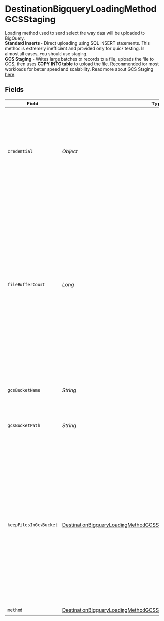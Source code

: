 # DestinationBigqueryLoadingMethodGCSStaging

Loading method used to send select the way data will be uploaded to BigQuery. <br/><b>Standard Inserts</b> - Direct uploading using SQL INSERT statements. This method is extremely inefficient and provided only for quick testing. In almost all cases, you should use staging. <br/><b>GCS Staging</b> - Writes large batches of records to a file, uploads the file to GCS, then uses <b>COPY INTO table</b> to upload the file. Recommended for most workloads for better speed and scalability. Read more about GCS Staging <a href="https://docs.airbyte.com/integrations/destinations/bigquery#gcs-staging">here</a>.


## Fields

| Field                                                                                                                                                                                                                                                                                           | Type                                                                                                                                                                                                                                                                                            | Required                                                                                                                                                                                                                                                                                        | Description                                                                                                                                                                                                                                                                                     | Example                                                                                                                                                                                                                                                                                         |
| ----------------------------------------------------------------------------------------------------------------------------------------------------------------------------------------------------------------------------------------------------------------------------------------------- | ----------------------------------------------------------------------------------------------------------------------------------------------------------------------------------------------------------------------------------------------------------------------------------------------- | ----------------------------------------------------------------------------------------------------------------------------------------------------------------------------------------------------------------------------------------------------------------------------------------------- | ----------------------------------------------------------------------------------------------------------------------------------------------------------------------------------------------------------------------------------------------------------------------------------------------- | ----------------------------------------------------------------------------------------------------------------------------------------------------------------------------------------------------------------------------------------------------------------------------------------------- |
| `credential`                                                                                                                                                                                                                                                                                    | *Object*                                                                                                                                                                                                                                                                                        | :heavy_check_mark:                                                                                                                                                                                                                                                                              | An HMAC key is a type of credential and can be associated with a service account or a user account in Cloud Storage. Read more <a href="https://cloud.google.com/storage/docs/authentication/hmackeys">here</a>.                                                                                |                                                                                                                                                                                                                                                                                                 |
| `fileBufferCount`                                                                                                                                                                                                                                                                               | *Long*                                                                                                                                                                                                                                                                                          | :heavy_minus_sign:                                                                                                                                                                                                                                                                              | Number of file buffers allocated for writing data. Increasing this number is beneficial for connections using Change Data Capture (CDC) and up to the number of streams within a connection. Increasing the number of file buffers past the maximum number of streams has deteriorating effects | 10                                                                                                                                                                                                                                                                                              |
| `gcsBucketName`                                                                                                                                                                                                                                                                                 | *String*                                                                                                                                                                                                                                                                                        | :heavy_check_mark:                                                                                                                                                                                                                                                                              | The name of the GCS bucket. Read more <a href="https://cloud.google.com/storage/docs/naming-buckets">here</a>.                                                                                                                                                                                  | airbyte_sync                                                                                                                                                                                                                                                                                    |
| `gcsBucketPath`                                                                                                                                                                                                                                                                                 | *String*                                                                                                                                                                                                                                                                                        | :heavy_check_mark:                                                                                                                                                                                                                                                                              | Directory under the GCS bucket where data will be written.                                                                                                                                                                                                                                      | data_sync/test                                                                                                                                                                                                                                                                                  |
| `keepFilesInGcsBucket`                                                                                                                                                                                                                                                                          | [DestinationBigqueryLoadingMethodGCSStagingGCSTmpFilesAfterwardProcessing](../../models/shared/DestinationBigqueryLoadingMethodGCSStagingGCSTmpFilesAfterwardProcessing.md)                                                                                                                     | :heavy_minus_sign:                                                                                                                                                                                                                                                                              | This upload method is supposed to temporary store records in GCS bucket. By this select you can chose if these records should be removed from GCS when migration has finished. The default "Delete all tmp files from GCS" value is used if not set explicitly.                                 |                                                                                                                                                                                                                                                                                                 |
| `method`                                                                                                                                                                                                                                                                                        | [DestinationBigqueryLoadingMethodGCSStagingMethod](../../models/shared/DestinationBigqueryLoadingMethodGCSStagingMethod.md)                                                                                                                                                                     | :heavy_check_mark:                                                                                                                                                                                                                                                                              | N/A                                                                                                                                                                                                                                                                                             |                                                                                                                                                                                                                                                                                                 |